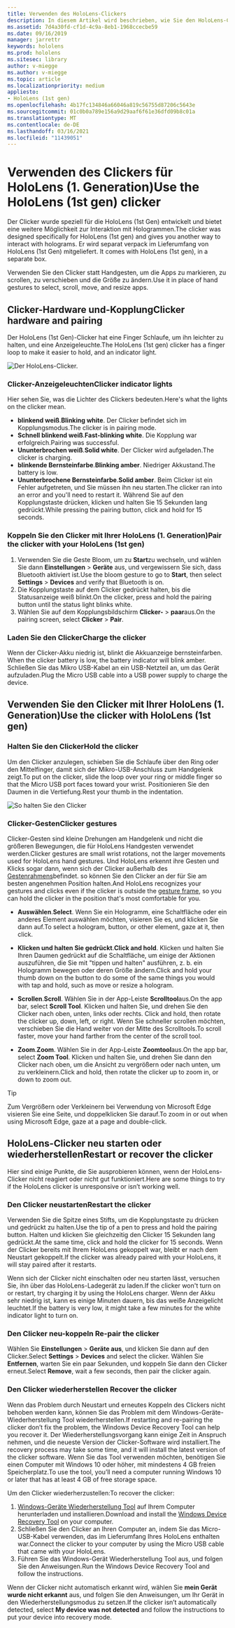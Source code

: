 ```yaml
---
title: Verwenden des HoloLens-Clickers
description: In diesem Artikel wird beschrieben, wie Sie den HoloLens-Clicker verwenden, einschließlich Clicker-Kopplung, laden und Wiederherstellung.
ms.assetid: 7d4a30fd-cf1d-4c9a-8eb1-1968ccecbe59
ms.date: 09/16/2019
manager: jarrettr
keywords: hololens
ms.prod: hololens
ms.sitesec: library
author: v-miegge
ms.author: v-miegge
ms.topic: article
ms.localizationpriority: medium
appliesto:
- HoloLens (1st gen)
ms.openlocfilehash: 4b17fc134846a66046a819c56755d87206c5643e
ms.sourcegitcommit: 01c0b0a789e156a9d29aaf6f61e36dfd09b8c01a
ms.translationtype: MT
ms.contentlocale: de-DE
ms.lasthandoff: 03/16/2021
ms.locfileid: "11439051"
---
```

# <a name="use-the-hololens-1st-gen-clicker"></a><span data-ttu-id="aaf3f-104">Verwenden des Clickers für HoloLens (1. Generation)</span><span class="sxs-lookup"><span data-stu-id="aaf3f-104">Use the HoloLens (1st gen) clicker</span></span>

<span data-ttu-id="aaf3f-105">Der Clicker wurde speziell für die HoloLens (1st Gen) entwickelt und bietet eine weitere Möglichkeit zur Interaktion mit Hologrammen.</span><span class="sxs-lookup"><span data-stu-id="aaf3f-105">The clicker was designed specifically for HoloLens (1st gen) and gives you another way to interact with holograms.</span></span> <span data-ttu-id="aaf3f-106">Er wird separat verpack im Lieferumfang von HoloLens (1st Gen) mitgeliefert. </span><span class="sxs-lookup"><span data-stu-id="aaf3f-106">It comes with HoloLens (1st gen), in a separate box.</span></span>

<span data-ttu-id="aaf3f-107">Verwenden Sie den Clicker statt Handgesten, um die Apps zu markieren, zu scrollen, zu verschieben und die Größe zu ändern.</span><span class="sxs-lookup"><span data-stu-id="aaf3f-107">Use it in place of hand gestures to select, scroll, move, and resize apps.</span></span>

## <a name="clicker-hardware-and-pairing"></a><span data-ttu-id="aaf3f-108">Clicker-Hardware und-Kopplung</span><span class="sxs-lookup"><span data-stu-id="aaf3f-108">Clicker hardware and pairing</span></span>

<span data-ttu-id="aaf3f-109">Der HoloLens (1st Gen)-Clicker hat eine Finger Schlaufe, um ihn leichter zu halten, und eine Anzeigeleuchte.</span><span class="sxs-lookup"><span data-stu-id="aaf3f-109">The HoloLens (1st gen) clicker has a finger loop to make it easier to hold, and an indicator light.</span></span>

![Der HoloLens-Clicker.](images/use-hololens-clicker-1.png)

### <a name="clicker-indicator-lights"></a><span data-ttu-id="aaf3f-111">Clicker-Anzeigeleuchten</span><span class="sxs-lookup"><span data-stu-id="aaf3f-111">Clicker indicator lights</span></span>

<span data-ttu-id="aaf3f-112">Hier sehen Sie, was die Lichter des Clickers bedeuten.</span><span class="sxs-lookup"><span data-stu-id="aaf3f-112">Here's what the lights on the clicker mean.</span></span>

- <span data-ttu-id="aaf3f-113">**blinkend weiß**.</span><span class="sxs-lookup"><span data-stu-id="aaf3f-113">**Blinking white**.</span></span> <span data-ttu-id="aaf3f-114">Der Clicker befindet sich im Kopplungsmodus.</span><span class="sxs-lookup"><span data-stu-id="aaf3f-114">The clicker is in pairing mode.</span></span>
- <span data-ttu-id="aaf3f-115">**Schnell blinkend weiß**.</span><span class="sxs-lookup"><span data-stu-id="aaf3f-115">**Fast-blinking white**.</span></span> <span data-ttu-id="aaf3f-116">Die Kopplung war erfolgreich.</span><span class="sxs-lookup"><span data-stu-id="aaf3f-116">Pairing was successful.</span></span>
- <span data-ttu-id="aaf3f-117">**Ununterbrochen weiß**.</span><span class="sxs-lookup"><span data-stu-id="aaf3f-117">**Solid white**.</span></span> <span data-ttu-id="aaf3f-118">Der Clicker wird aufgeladen.</span><span class="sxs-lookup"><span data-stu-id="aaf3f-118">The clicker is charging.</span></span>
- <span data-ttu-id="aaf3f-119">**blinkende Bernsteinfarbe**.</span><span class="sxs-lookup"><span data-stu-id="aaf3f-119">**Blinking amber**.</span></span> <span data-ttu-id="aaf3f-120">Niedriger Akkustand.</span><span class="sxs-lookup"><span data-stu-id="aaf3f-120">The battery is low.</span></span>
- <span data-ttu-id="aaf3f-121">**Ununterbrochene Bernsteinfarbe**.</span><span class="sxs-lookup"><span data-stu-id="aaf3f-121">**Solid amber**.</span></span> <span data-ttu-id="aaf3f-122">Beim Clicker ist ein Fehler aufgetreten, und Sie müssen ihn neu starten.</span><span class="sxs-lookup"><span data-stu-id="aaf3f-122">The clicker ran into an error and you'll need to restart it.</span></span> <span data-ttu-id="aaf3f-123">Während Sie auf den Kopplungstaste drücken, klicken und halten Sie 15 Sekunden lang gedrückt.</span><span class="sxs-lookup"><span data-stu-id="aaf3f-123">While pressing the pairing button, click and hold for 15 seconds.</span></span>

### <a name="pair-the-clicker-with-your-hololens-1st-gen"></a><span data-ttu-id="aaf3f-124">Koppeln Sie den Clicker mit Ihrer HoloLens (1. Generation)</span><span class="sxs-lookup"><span data-stu-id="aaf3f-124">Pair the clicker with your HoloLens (1st gen)</span></span>

1. <span data-ttu-id="aaf3f-125">Verwenden Sie die Geste Bloom, um zu **Start**zu wechseln, und wählen Sie dann **Einstellungen** > **Geräte** aus, und vergewissern Sie sich, dass Bluetooth aktiviert ist.</span><span class="sxs-lookup"><span data-stu-id="aaf3f-125">Use the bloom gesture to go to **Start**, then select **Settings** > **Devices** and verify that Bluetooth is on.</span></span>
1. <span data-ttu-id="aaf3f-126">Die Kopplungstaste auf dem Clicker gedrückt halten, bis die Statusanzeige weiß blinkt.</span><span class="sxs-lookup"><span data-stu-id="aaf3f-126">On the clicker, press and hold the pairing button until the status light blinks white.</span></span>
1. <span data-ttu-id="aaf3f-127">Wählen Sie auf dem Kopplungsbildschirm **Clicker-** > **paar**aus.</span><span class="sxs-lookup"><span data-stu-id="aaf3f-127">On the pairing screen, select **Clicker** > **Pair**.</span></span>

### <a name="charge-the-clicker"></a><span data-ttu-id="aaf3f-128">Laden Sie den Clicker</span><span class="sxs-lookup"><span data-stu-id="aaf3f-128">Charge the clicker</span></span>

<span data-ttu-id="aaf3f-129">Wenn der Clicker-Akku niedrig ist, blinkt die Akkuanzeige bernsteinfarben. </span><span class="sxs-lookup"><span data-stu-id="aaf3f-129">When the clicker battery is low, the battery indicator will blink amber.</span></span> <span data-ttu-id="aaf3f-130">Schließen Sie das Mikro USB-Kabel an ein USB-Netzteil an, um das Gerät aufzuladen.</span><span class="sxs-lookup"><span data-stu-id="aaf3f-130">Plug the Micro USB cable into a USB power supply to charge the device.</span></span>

## <a name="use-the-clicker-with-hololens-1st-gen"></a><span data-ttu-id="aaf3f-131">Verwenden Sie den Clicker mit Ihrer HoloLens (1. Generation)</span><span class="sxs-lookup"><span data-stu-id="aaf3f-131">Use the clicker with HoloLens (1st gen)</span></span>

### <a name="hold-the-clicker"></a><span data-ttu-id="aaf3f-132">Halten Sie den Clicker</span><span class="sxs-lookup"><span data-stu-id="aaf3f-132">Hold the clicker</span></span>

<span data-ttu-id="aaf3f-133">Um den Clicker anzulegen, schieben Sie die Schlaufe über den Ring oder den Mittelfinger, damit sich der Mikro-USB-Anschluss zum Handgelenk zeigt.</span><span class="sxs-lookup"><span data-stu-id="aaf3f-133">To put on the clicker, slide the loop over your ring or middle finger so that the Micro USB port faces toward your wrist.</span></span> <span data-ttu-id="aaf3f-134">Positionieren Sie den Daumen in die Vertiefung.</span><span class="sxs-lookup"><span data-stu-id="aaf3f-134">Rest your thumb in the indentation.</span></span>

![So halten Sie den Clicker](images/use-hololens-clicker-2.png)

### <a name="clicker-gestures"></a><span data-ttu-id="aaf3f-136">Clicker-Gesten</span><span class="sxs-lookup"><span data-stu-id="aaf3f-136">Clicker gestures</span></span>

<span data-ttu-id="aaf3f-137">Clicker-Gesten sind kleine Drehungen am Handgelenk und nicht die größeren Bewegungen, die für HoloLens Handgesten verwendet werden.</span><span class="sxs-lookup"><span data-stu-id="aaf3f-137">Clicker gestures are small wrist rotations, not the larger movements used for HoloLens hand gestures.</span></span> <span data-ttu-id="aaf3f-138">Und HoloLens erkennt ihre Gesten und Klicks sogar dann, wenn sich der Clicker außerhalb des [Gestenrahmens](hololens1-basic-usage.md)befindet. so können Sie den Clicker an der für Sie am besten angenehmen Position halten.</span><span class="sxs-lookup"><span data-stu-id="aaf3f-138">And HoloLens recognizes your gestures and clicks even if the clicker is outside the [gesture frame](hololens1-basic-usage.md), so you can hold the clicker in the position that's most comfortable for you.</span></span>

- <span data-ttu-id="aaf3f-139">**Auswählen**.</span><span class="sxs-lookup"><span data-stu-id="aaf3f-139">**Select**.</span></span> <span data-ttu-id="aaf3f-140">Wenn Sie ein Hologramm, eine Schaltfläche oder ein anderes Element auswählen möchten, visieren Sie es, und klicken Sie dann auf.</span><span class="sxs-lookup"><span data-stu-id="aaf3f-140">To select a hologram, button, or other element, gaze at it, then click.</span></span>

- <span data-ttu-id="aaf3f-141">**Klicken und halten Sie gedrückt**.</span><span class="sxs-lookup"><span data-stu-id="aaf3f-141">**Click and hold**.</span></span> <span data-ttu-id="aaf3f-142">Klicken und halten Sie Ihren Daumen gedrückt auf die Schaltfläche, um einige der Aktionen auszuführen, die Sie mit "tippen und halten" ausführen, z. b. ein Hologramm bewegen oder deren Größe ändern.</span><span class="sxs-lookup"><span data-stu-id="aaf3f-142">Click and hold your thumb down on the button to do some of the same things you would with tap and hold, such as move or resize a hologram.</span></span>

- <span data-ttu-id="aaf3f-143">**Scrollen**.</span><span class="sxs-lookup"><span data-stu-id="aaf3f-143">**Scroll**.</span></span> <span data-ttu-id="aaf3f-144">Wählen Sie in der App-Leiste **Scrolltool**aus.</span><span class="sxs-lookup"><span data-stu-id="aaf3f-144">On the app bar, select **Scroll Tool**.</span></span> <span data-ttu-id="aaf3f-145">Klicken und halten Sie, und drehen Sie den Clicker nach oben, unten, links oder rechts. </span><span class="sxs-lookup"><span data-stu-id="aaf3f-145">Click and hold, then rotate the clicker up, down, left, or right.</span></span> <span data-ttu-id="aaf3f-146">Wenn Sie schneller scrollen möchten, verschieben Sie die Hand weiter von der Mitte des Scrolltools.</span><span class="sxs-lookup"><span data-stu-id="aaf3f-146">To scroll faster, move your hand farther from the center of the scroll tool.</span></span>

- <span data-ttu-id="aaf3f-147">**Zoom**.</span><span class="sxs-lookup"><span data-stu-id="aaf3f-147">**Zoom**.</span></span> <span data-ttu-id="aaf3f-148">Wählen Sie in der App-Leiste **Zoomtool**aus.</span><span class="sxs-lookup"><span data-stu-id="aaf3f-148">On the app bar, select **Zoom Tool**.</span></span> <span data-ttu-id="aaf3f-149">Klicken und halten Sie, und drehen Sie dann den Clicker nach oben, um die Ansicht zu vergrößern oder nach unten, um zu verkleinern.</span><span class="sxs-lookup"><span data-stu-id="aaf3f-149">Click and hold, then rotate the clicker up to zoom in, or down to zoom out.</span></span>

> [!TIP]
> <span data-ttu-id="aaf3f-150">Zum Vergrößern oder Verkleinern bei Verwendung von Microsoft Edge visieren Sie eine Seite, und doppelklicken Sie darauf.</span><span class="sxs-lookup"><span data-stu-id="aaf3f-150">To zoom in or out when using Microsoft Edge, gaze at a page and double-click.</span></span>

## <a name="restart-or-recover-the-clicker"></a><span data-ttu-id="aaf3f-151">HoloLens-Clicker neu starten oder wiederherstellen</span><span class="sxs-lookup"><span data-stu-id="aaf3f-151">Restart or recover the clicker</span></span>

<span data-ttu-id="aaf3f-152">Hier sind einige Punkte, die Sie ausprobieren können, wenn der HoloLens-Clicker nicht reagiert oder nicht gut funktioniert.</span><span class="sxs-lookup"><span data-stu-id="aaf3f-152">Here are some things to try if the HoloLens clicker is unresponsive or isn’t working well.</span></span>

### <a name="restart-the-clicker"></a><span data-ttu-id="aaf3f-153">Den Clicker neustarten</span><span class="sxs-lookup"><span data-stu-id="aaf3f-153">Restart the clicker</span></span>

<span data-ttu-id="aaf3f-154">Verwenden Sie die Spitze eines Stifts, um die Kopplungstaste zu drücken und gedrückt zu halten.</span><span class="sxs-lookup"><span data-stu-id="aaf3f-154">Use the tip of a pen to press and hold the pairing button.</span></span> <span data-ttu-id="aaf3f-155">Halten und klicken Sie gleichzeitig den Clicker 15 Sekunden lang gedrückt.</span><span class="sxs-lookup"><span data-stu-id="aaf3f-155">At the same time, click and hold the clicker for 15 seconds.</span></span> <span data-ttu-id="aaf3f-156">Wenn der Clicker bereits mit Ihrem HoloLens gekoppelt war, bleibt er nach dem Neustart gekoppelt.</span><span class="sxs-lookup"><span data-stu-id="aaf3f-156">If the clicker was already paired with your HoloLens, it will stay paired after it restarts.</span></span>

<span data-ttu-id="aaf3f-157">Wenn sich der Clicker nicht einschalten oder neu starten lässt, versuchen Sie, ihn über das HoloLens-Ladegerät zu laden.</span><span class="sxs-lookup"><span data-stu-id="aaf3f-157">If the clicker won't turn on or restart, try charging it by using the HoloLens charger.</span></span> <span data-ttu-id="aaf3f-158">Wenn der Akku sehr niedrig ist, kann es einige Minuten dauern, bis das weiße Anzeigelicht leuchtet.</span><span class="sxs-lookup"><span data-stu-id="aaf3f-158">If the battery is very low, it might take a few minutes for the white indicator light to turn on.</span></span>

### <a name="re-pair-the-clicker"></a><span data-ttu-id="aaf3f-159">Den Clicker neu-koppeln </span><span class="sxs-lookup"><span data-stu-id="aaf3f-159">Re-pair the clicker</span></span>

<span data-ttu-id="aaf3f-160">Wählen Sie **Einstellungen** > **Geräte aus**, und klicken Sie dann auf den Clicker.</span><span class="sxs-lookup"><span data-stu-id="aaf3f-160">Select **Settings** > **Devices** and select the clicker.</span></span> <span data-ttu-id="aaf3f-161">Wählen Sie **Entfernen**, warten Sie ein paar Sekunden, und koppeln Sie dann den Clicker erneut.</span><span class="sxs-lookup"><span data-stu-id="aaf3f-161">Select **Remove**, wait a few seconds, then pair the clicker again.</span></span>

### <a name="recover-the-clicker"></a><span data-ttu-id="aaf3f-162">Den Clicker wiederherstellen </span><span class="sxs-lookup"><span data-stu-id="aaf3f-162">Recover the clicker</span></span>

<span data-ttu-id="aaf3f-163">Wenn das Problem durch Neustart und erneutes Koppeln des Clickers nicht behoben werden kann, können Sie das Problem mit dem Windows-Geräte-Wiederherstellung Tool wiederherstellen.</span><span class="sxs-lookup"><span data-stu-id="aaf3f-163">If restarting and re-pairing the clicker don’t fix the problem, the Windows Device Recovery Tool can help you recover it.</span></span> <span data-ttu-id="aaf3f-164">Der Wiederherstellungsvorgang kann einige Zeit in Anspruch nehmen, und die neueste Version der Clicker-Software wird installiert.</span><span class="sxs-lookup"><span data-stu-id="aaf3f-164">The recovery process may take some time, and it will install the latest version of the clicker software.</span></span> <span data-ttu-id="aaf3f-165">Wenn Sie das Tool verwenden möchten, benötigen Sie einen Computer mit Windows 10 oder höher, mit mindestens 4 GB freien Speicherplatz.</span><span class="sxs-lookup"><span data-stu-id="aaf3f-165">To use the tool, you’ll need a computer running Windows 10 or later that has at least 4 GB of free storage space.</span></span>

<span data-ttu-id="aaf3f-166">Um den Clicker wiederherzustellen:</span><span class="sxs-lookup"><span data-stu-id="aaf3f-166">To recover the clicker:</span></span>

1. <span data-ttu-id="aaf3f-167">[Windows-Geräte Wiederherstellung Tool](https://dev.azure.com/ContentIdea/ContentIdea/_queries/query/8a004dbe-73f8-4a32-94bc-368fc2f2a895/) auf Ihrem Computer herunterladen und installieren.</span><span class="sxs-lookup"><span data-stu-id="aaf3f-167">Download and install the [Windows Device Recovery Tool](https://dev.azure.com/ContentIdea/ContentIdea/_queries/query/8a004dbe-73f8-4a32-94bc-368fc2f2a895/) on your computer.</span></span>
1. <span data-ttu-id="aaf3f-168">Schließen Sie den Clicker an Ihren Computer an, indem Sie das Micro-USB-Kabel verwenden, das im Lieferumfang Ihres HoloLens enthalten war.</span><span class="sxs-lookup"><span data-stu-id="aaf3f-168">Connect the clicker to your computer by using the Micro USB cable that came with your HoloLens.</span></span>
1. <span data-ttu-id="aaf3f-169">Führen Sie das Windows-Gerät Wiederherstellung Tool aus, und folgen Sie den Anweisungen.</span><span class="sxs-lookup"><span data-stu-id="aaf3f-169">Run the Windows Device Recovery Tool and follow the instructions.</span></span>

<span data-ttu-id="aaf3f-170">Wenn der Clicker nicht automatisch erkannt wird, wählen Sie **mein Gerät wurde nicht erkannt** aus, und folgen Sie den Anweisungen, um Ihr Gerät in den Wiederherstellungsmodus zu setzen.</span><span class="sxs-lookup"><span data-stu-id="aaf3f-170">If the clicker isn’t automatically detected, select **My device was not detected** and follow the instructions to put your device into recovery mode.</span></span>
